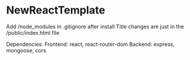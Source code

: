 # NewReactTemplate

Add /node_modules in .gitignore after install
Title changes are just in the /public/index.html file

Dependencies:
Frontend: react, react-router-dom
Backend: express, mongoose, cors
